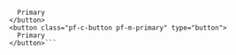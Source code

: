 ```<button class="pf-c-button pf-m-primary" type="button">
  Primary
</button>
<button class="pf-c-button pf-m-primary" type="button">
  Primary
</button>```
